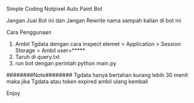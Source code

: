 Simple Coding Notpixel Auto Paint Bot

Jangan Jual Bot ini dan Jangan Rewrite nama sampah kalian di bot ini

Cara Penggunaan
1. Ambil Tgdata dengan cara inspect elemet > Application > Session Storage > Ambil user=*****
2. Taruh di query.txt
3. run bot dengan perintah python main.py

########Note########
Tgdata hanya bertahan kurang lebih 30 menit maka jika Tgdata atau token expired ambil ulang kembali

Enjoy
